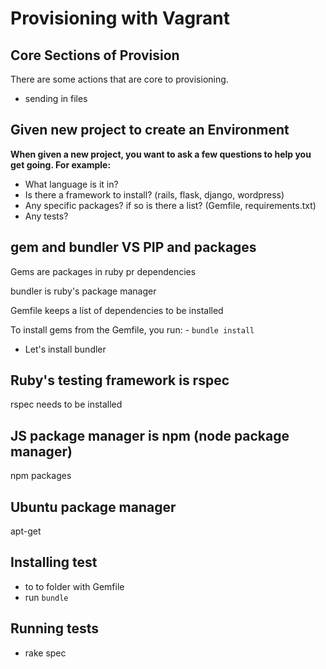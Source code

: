 # Provisioning with Vagrant

## Core Sections of Provision
There are some actions that are core to provisioning.
- sending in files

## Given new project to create an Environment
**When given a new project, you want to ask a few questions to help you get going. For example:**
* What language is it in?
* Is there a framework to install? (rails, flask, django, wordpress)
* Any specific packages? if so is there a list? (Gemfile, requirements.txt)
* Any tests?


## gem and bundler VS PIP and packages
Gems are packages in ruby pr dependencies

bundler is ruby's package manager

Gemfile keeps a list of dependencies to be installed

To install gems from the Gemfile, you run:
    - `bundle install`

* Let's install bundler

## Ruby's testing framework is rspec
rspec needs to be installed

## JS package manager is npm (node package manager)
npm packages

## Ubuntu package manager
apt-get

## Installing test
* to to folder with Gemfile
* run `bundle`

## Running tests
* rake spec